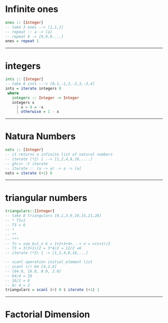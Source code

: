 
# Infinite ones
```haskell
ones :: [Integer]
-- take 3 ones --> [1,1,1]
-- repeat :: a -> [a]
-- repeat 9 -> [9,9,9....]
ones = repeat 1
```


---
 # integers
 ```haskell
 ints :: [Integer]
-- take 8 ints ---> [0,1,-1,2,-2,3,-3,4]
ints = iterate integers 0
  where
    integers :: Integer -> Integer
    integers x
      | x > 0 = -x
      | otherwise = 1 - x
```

------
# Natura Numbers

```haskell
nats :: [Integer]
-- it returns a infinite list of natural numbers
-- iterate (*2) 1 --> [1,2,4,8,16,....]
-- ghci> :t iterate
-- iterate :: (a -> a) -> a -> [a]
nats = iterate (+1) 0
```


-----
# triangular numbers
```haskell
triangulars::[Integer]
-- take 8 triangulars [0,1,3,6,10,15,21,28]
-- * T1=1
-- T3 = 6
-- *
-- **
-- ***
-- Tn = sum_k=1_n k = 1+2+3+4+...+ n = n(n+1)/2
-- T3 = 3(3+1)/2 = 3*4/2 = 12/2 =6
-- iterate (*2) 1 -> [1,2,4,8,16,...]

-- scanl operation initial_element list
-- scanl (/) 64 [4,2,4]
-- [64.0, 16.0, 8.0, 2.0]
-- 64/4 = 16
-- 16/2 = 8
-- 8/ 4 = 2
triangulars = scanl (+) 0 $ iterate (+1) 1
```

--------
# Factorial Dimension
```haskell

```























